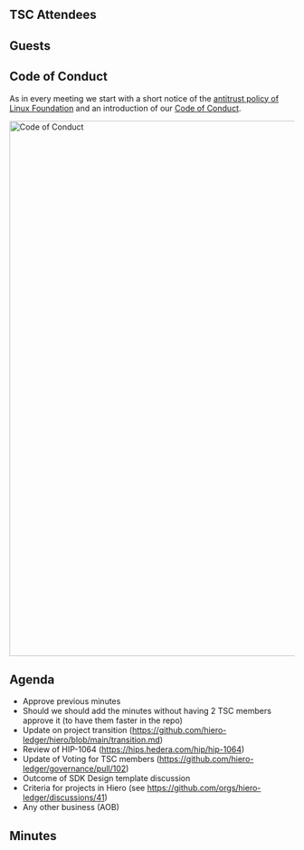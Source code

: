 ## TSC Attendees

## Guests

## Code of Conduct

As in every meeting we start with a short notice of the [antitrust policy of Linux Foundation](https://www.linuxfoundation.org/legal/antitrust-policy)
and an introduction of our [Code of Conduct](https://www.lfdecentralizedtrust.org/code-of-conduct).

<img width="945" alt="Code of Conduct" src="https://github.com/user-attachments/assets/3a187bc9-65ae-461e-bb46-7ce0db8e32cf">

## Agenda

- Approve previous minutes
- Should we should add the minutes without having 2 TSC members approve it (to have them faster in the repo)
- Update on project transition (https://github.com/hiero-ledger/hiero/blob/main/transition.md)
- Review of HIP-1064 (https://hips.hedera.com/hip/hip-1064)
- Update of Voting for TSC members (https://github.com/hiero-ledger/governance/pull/102)
- Outcome of SDK Design template discussion
- Criteria for projects in Hiero (see https://github.com/orgs/hiero-ledger/discussions/41)
- Any other business (AOB)

## Minutes
